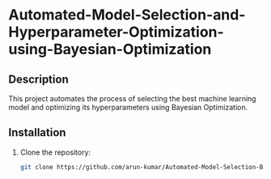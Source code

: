 # Automated-Model-Selection-and-Hyperparameter-Optimization-using-Bayesian-Optimization
## Description
This project automates the process of selecting the best machine learning model and optimizing its hyperparameters using Bayesian Optimization.

## Installation
1. Clone the repository:
   ```bash
   git clone https://github.com/arun-kumar/Automated-Model-Selection-Bayesian-Optimization.git
